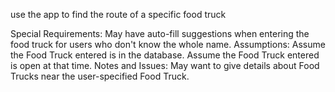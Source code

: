 use the app to find the route of a specific food truck


Special Requirements: May have auto-fill suggestions when entering the food truck for users who don't know the whole name.
Assumptions: Assume the Food Truck entered is in the database. Assume the Food Truck entered is open at that time.
Notes and Issues: May want to give details about Food Trucks near the user-specified Food Truck.
